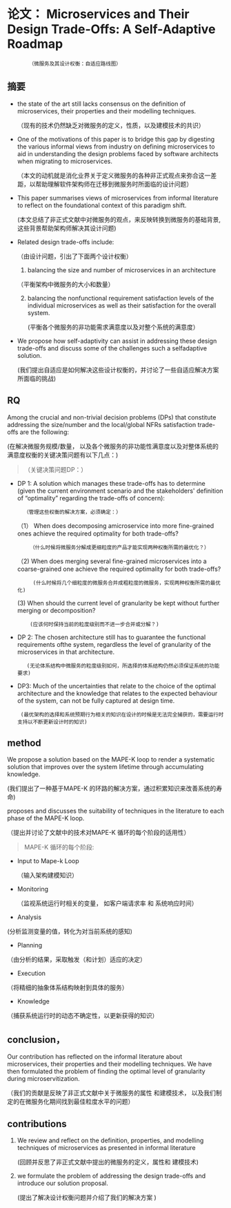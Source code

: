 

# 论文： Microservices and Their Design Trade-Offs: A Self-Adaptive Roadmap
           （微服务及其设计权衡：自适应路线图）

## 摘要
- the state of the art still lacks consensus on the definition of microservices, their properties and their modelling techniques. 
  
  （现有的技术仍然缺乏对微服务的定义，性质，以及建模技术的共识）
  
- One of the motivations of this paper is to bridge this gap by digesting the various informal views from industry on defining microservices to aid in understanding the design problems faced by software architects when migrating to microservices.
  
  （本文的动机就是消化业界关于定义微服务的各种非正式观点来弥合这一差距，以帮助理解软件架构师在迁移到微服务时所面临的设计问题）
  
-  This paper summarises views of microservices from informal literature to reflect on the foundational context of this paradigm shift.
  
   (本文总结了非正式文献中对微服务的观点，来反映转换到微服务的基础背景, 这些背景帮助架构师解决其设计问题)

-  Related design trade-offs include: 

    （由设计问题，引出了下面两个设计权衡）
	
   1. balancing the size and number of microservices in an architecture 

     （平衡架构中微服务的大小和数量）
	  
   2. balancing the nonfunctional requirement satisfaction levels of the individual microservices as well as their satisfaction for the overall system. 

      (平衡各个微服务的非功能需求满意度以及对整个系统的满意度）

- We propose how self-adaptivity can assist in addressing these design trade-offs and discuss some of the challenges such a selfadaptive solution. 

    (我们提出自适应是如何解决这些设计权衡的，并讨论了一些自适应解决方案所面临的挑战)
	
	  
##  RQ 

Among the crucial and non-trivial decision problems (DPs) that constitute addressing the
 size/number and the local/global NFRs satisfaction trade-offs are the following:
 
 (在解决微服务规模/数量， 以及各个微服务的非功能性满意度以及对整体系统的满意度权衡的关键决策问题有以下几点：)
 

> （关键决策问题DP：）

- DP 1: A solution which manages these trade-offs has to determine (given the current environment scenario and the stakeholders' definition of “optimality” regarding the trade-offs of concern):
        
		（管理这些权衡的解决方案，必须确定：）
    
	（1） When does decomposing amicroservice into more fine-grained ones achieve the required optimality for both trade-offs?
	      
		  （什么时候将微服务分解成更细粒度的产品才能实现两种权衡所需的最优化？）
     
	（2) When does merging several fine-grained microservices into a coarse-grained one achieve the required optimality for both trade-offs?
	       
		   (什么时候将几个细粒度的微服务合并成粗粒度的微服务，实现两种权衡所需的最优化)
		   
    (3)  When should the current level of granularity be kept without further merging or decomposition?
	      
		  (应该何时保持当前的粒度级别而不进一步合并或分解？)
		  
-  DP 2: The chosen architecture still has to guarantee the functional requirements ofthe system, regardless the level of 
          granularity of the microservices in that architecture.
		  
		  (无论体系结构中微服务的粒度级别如何，所选择的体系结构仍然必须保证系统的功能要求)
	
-   DP3: Much of the uncertainties that relate to the choice of the optimal architecture and the knowledge that relates to the 
           expected behaviour of the system, can not be fully captured at design time.
		 
		 (最优架构的选择和系统预期行为相关的知识在设计的时候是无法完全捕获的，需要运行时支持以不断更新设计时的知识)



##  method
  
  We propose a solution based on the MAPE-K loop to render a systematic solution that improves over the system lifetime through accumulating knowledge.
  
  (我们提出了一种基于MAPE-K 的环路的解决方案，通过积累知识来改善系统的寿命)
 
   proposes and discusses the suitability of techniques in the literature to each phase of the MAPE-K loop.
   
   （提出并讨论了文献中的技术对MAPE-K 循环的每个阶段的适用性）
   
> MAPE-K 循环的每个阶段:
   
- Input to Mape-k Loop
  
  （输入架构建模知识）
  
- Monitoring
  
  （监视系统运行时相关的变量， 如客户端请求率 和 系统响应时间）

-  Analysis
  
  (分析监测变量的值，转化为对当前系统的感知)

-  Planning
 
 （由分析的结果，采取触发（和计划）适应的决定）

-  Execution
  
 （将精细的抽象体系结构映射到具体的服务）

- Knowledge
 
 （捕获系统运行时的动态不确定性，以更新获得的知识）


##  conclusion， 

   Our contribution has reflected on the informal literature about microservices, their properties and their modelling techniques. 
   We have then formulated the problem of finding the optimal level of granularity during microservitization.
  
  （我们的贡献是反映了非正式文献中关于微服务的属性 和建模技术， 以及我们制定的在微服务化期间找到最佳粒度水平的问题）


##  contributions

1. We review and reflect on the definition, properties, and modelling techniques of microservices as presented in informal literature
   
   (回顾并反思了非正式文献中提出的微服务的定义，属性和 建模技术)

2. we formulate the problem of addressing the design trade-offs and introduce our solution proposal.
   
   (提出了解决设计权衡问题并介绍了我们的解决方案 )
   